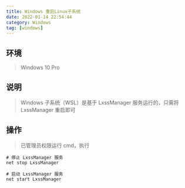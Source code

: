 ```yaml
---
title: Windows 重启Linux子系统
date: 2022-01-14 22:54:44
category: Windows
tag: [windows]
---
```


## 环境

> Windows 10 Pro

## 说明

> Windows 子系统（WSL）是基于 LxssManager 服务运行的，只需将 LxssManager 重启即可



## 操作

> 已管理员权限运行 cmd，执行

```
# 停止 LxssManager 服务
net stop LxssManager

# 启动 LxssManager 服务
net start LxssManager
```

